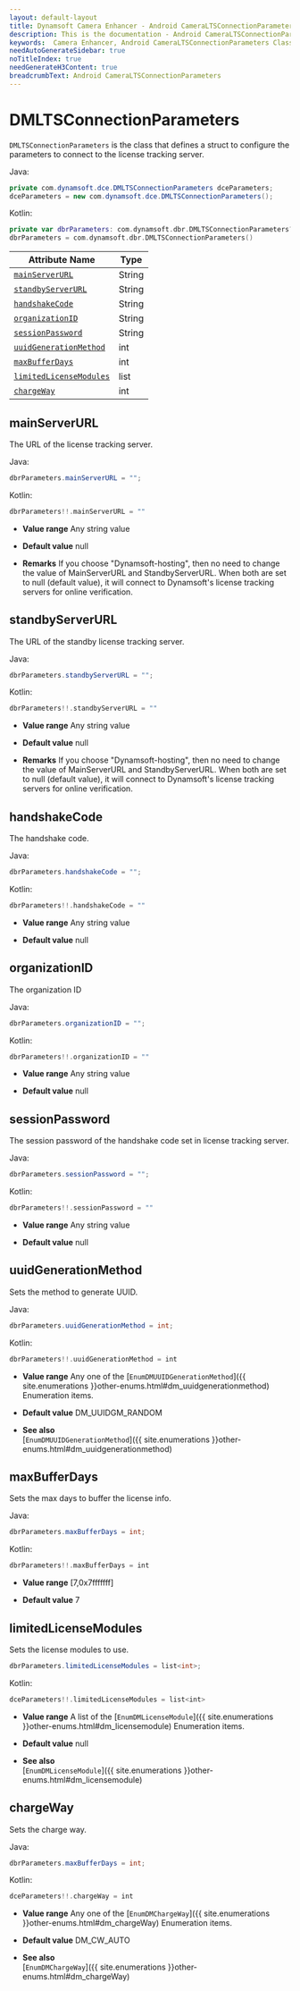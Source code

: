 ```yaml
---
layout: default-layout
title: Dynamsoft Camera Enhancer - Android CameraLTSConnectionParameters Class
description: This is the documentation - Android CameraLTSConnectionParameters Class page of Dynamsoft Camera Enhancer.
keywords:  Camera Enhancer, Android CameraLTSConnectionParameters Class
needAutoGenerateSidebar: true
noTitleIndex: true
needGenerateH3Content: true
breadcrumbText: Android CameraLTSConnectionParameters
---
```


# DMLTSConnectionParameters

`DMLTSConnectionParameters` is the class that defines a struct to configure the parameters to connect to the license tracking server.

Java:

```Java
private com.dynamsoft.dce.DMLTSConnectionParameters dceParameters;
dceParameters = new com.dynamsoft.dce.DMLTSConnectionParameters();
```

Kotlin:

```kotlin
private var dbrParameters: com.dynamsoft.dbr.DMLTSConnectionParameters? = null
dbrParameters = com.dynamsoft.dbr.DMLTSConnectionParameters()
```

| Attribute Name | Type |
|------|------|
| [`mainServerURL`](#mainserverurl) | String |
| [`standbyServerURL`](#standbyserverurl) | String |
| [`handshakeCode`](#handshakecode) | String |
| [`organizationID`](#organizationid) | String |
| [`sessionPassword`](#sessionpassword) | String |
| [`uuidGenerationMethod`](#uuidgenerationmethod) | int |
| [`maxBufferDays`](#maxbufferdays) | int |
| [`limitedLicenseModules`](#limitedlicensemodules) | list |
| [`chargeWay`](#chargeway) | int |

## mainServerURL

The URL of the license tracking server.

Java:

```java
dbrParameters.mainServerURL = "";
```

Kotlin:

```kotlin
dbrParameters!!.mainServerURL = ""
```

- **Value range**
    Any string value

- **Default value**
    null

- **Remarks**
    If you choose "Dynamsoft-hosting", then no need to change the value of MainServerURL and StandbyServerURL. When both are set to null (default value), it will connect to Dynamsoft's license tracking servers for online verification.

## standbyServerURL

The URL of the standby license tracking server.

Java:

```java
dbrParameters.standbyServerURL = "";
```

Kotlin:

```kotlin
dbrParameters!!.standbyServerURL = ""
```

- **Value range**
    Any string value

- **Default value**
    null

- **Remarks**
    If you choose "Dynamsoft-hosting", then no need to change the value of MainServerURL and StandbyServerURL. When both are set to null (default value), it will connect to Dynamsoft's license tracking servers for online verification.

## handshakeCode

The handshake code.

Java:

```java
dbrParameters.handshakeCode = "";
```

Kotlin:

```kotlin
dbrParameters!!.handshakeCode = ""
```

- **Value range**
    Any string value

- **Default value**
    null

## organizationID

The organization ID

Java:

```java
dbrParameters.organizationID = "";
```

Kotlin:

```kotlin
dbrParameters!!.organizationID = ""
```

- **Value range**
    Any string value

- **Default value**
    null

## sessionPassword

The session password of the handshake code set in license tracking server.

Java:

```java
dbrParameters.sessionPassword = "";
```

Kotlin:

```kotlin
dbrParameters!!.sessionPassword = ""
```

- **Value range**
    Any string value

- **Default value**
    null

## uuidGenerationMethod

Sets the method to generate UUID.

Java:

```java
dbrParameters.uuidGenerationMethod = int;
```

Kotlin:

```kotlin
dbrParameters!!.uuidGenerationMethod = int
```

- **Value range**
    Any one of the [`EnumDMUUIDGenerationMethod`]({{ site.enumerations }}other-enums.html#dm_uuidgenerationmethod) Enumeration items.

- **Default value**
    DM_UUIDGM_RANDOM

- **See also**  
    [`EnumDMUUIDGenerationMethod`]({{ site.enumerations }}other-enums.html#dm_uuidgenerationmethod)

## maxBufferDays

Sets the max days to buffer the license info.

Java:

```java
dbrParameters.maxBufferDays = int;
```

Kotlin:

```kotlin
dbrParameters!!.maxBufferDays = int
```

- **Value range**
    [7,0x7fffffff]  

- **Default value**
    7

## limitedLicenseModules

Sets the license modules to use.

```java
dbrParameters.limitedLicenseModules = list<int>;
```

Kotlin:

```kotlin
dceParameters!!.limitedLicenseModules = list<int>
```

- **Value range**
    A list of the [`EnumDMLicenseModule`]({{ site.enumerations }}other-enums.html#dm_licensemodule) Enumeration items.

- **Default value**
    null

- **See also**  
    [`EnumDMLicenseModule`]({{ site.enumerations }}other-enums.html#dm_licensemodule)

## chargeWay

Sets the charge way.

Java:

```java
dbrParameters.maxBufferDays = int;
```

Kotlin:

```kotlin
dceParameters!!.chargeWay = int
```

- **Value range**
    Any one of the [`EnumDMChargeWay`]({{ site.enumerations }}other-enums.html#dm_chargeWay) Enumeration items.

- **Default value**
    DM_CW_AUTO

- **See also**  
    [`EnumDMChargeWay`]({{ site.enumerations }}other-enums.html#dm_chargeWay)
